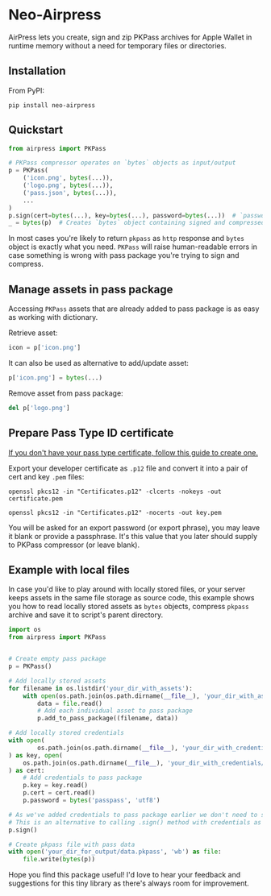 # Neo-Airpress
AirPress lets you create, sign and zip PKPass archives for Apple Wallet in runtime memory without a need for temporary files or directories.

## Installation
From PyPI:

`pip install neo-airpress`

## Quickstart
```python
from airpress import PKPass

# PKPass compressor operates on `bytes` objects as input/output
p = PKPass(
    ('icon.png', bytes(...)),
    ('logo.png', bytes(...)),
    ('pass.json', bytes(...)),
    ...
)
p.sign(cert=bytes(...), key=bytes(...), password=bytes(...))  # `password` argument is optional
_ = bytes(p)  # Creates `bytes` object containing signed and compressed `.pkpass` archive
```
In most cases you're likely to return `pkpass` as `http` response and `bytes` object is exactly what you need.
`PKPass` will raise human-readable errors in case something is
wrong with pass package you're trying to sign and compress.

## Manage assets in pass package
Accessing `PKPass` assets that are already added to pass package is as easy as working with dictionary.

Retrieve asset:
```python
icon = p['icon.png']
```

It can also be used as alternative to add/update asset:

```python
p['icon.png'] = bytes(...)
```

Remove asset from pass package:
```python
del p['logo.png']
```


## Prepare Pass Type ID certificate

[If you don't have your pass type certificate, follow this guide to create one.](https://www.skycore.com/help/creating-pass-signing-certificate/)


Export your developer certificate as `.p12` file and convert it into a pair of cert and key `.pem` files:

`openssl pkcs12 -in "Certificates.p12" -clcerts -nokeys -out certificate.pem`

`openssl pkcs12 -in "Certificates.p12" -nocerts -out key.pem`

You will be asked for an export password (or export phrase), you may leave it blank or provide a passphrase.
It's this value that you later should supply to PKPass compressor (or leave blank).

## Example with local files

In case you'd like to play around with locally stored files, or your server keeps assets in the same file storage
as source code, this example shows you how to read locally stored assets as `bytes` objects, compress `pkpass` archive
and save it to script's parent directory.

```python
import os
from airpress import PKPass


# Create empty pass package
p = PKPass()

# Add locally stored assets
for filename in os.listdir('your_dir_with_assets'):
    with open(os.path.join(os.path.dirname(__file__), 'your_dir_with_assets', filename), 'rb') as file:
        data = file.read()
        # Add each individual asset to pass package
        p.add_to_pass_package((filename, data))

# Add locally stored credentials
with open(
        os.path.join(os.path.dirname(__file__), 'your_dir_with_credentials/key.pem'), 'rb'
) as key, open(
    os.path.join(os.path.dirname(__file__), 'your_dir_with_credentials/certificate.pem'), 'rb'
) as cert:
    # Add credentials to pass package
    p.key = key.read()
    p.cert = cert.read()
    p.password = bytes('passpass', 'utf8')

# As we've added credentials to pass package earlier we don't need to supply them to `.sign()`
# This is an alternative to calling .sign() method with credentials as arguments.
p.sign()

# Create pkpass file with pass data
with open('your_dir_for_output/data.pkpass', 'wb') as file:
    file.write(bytes(p))
```

Hope you find this package useful!
I'd love to hear your feedback and suggestions for this tiny library as there's always room for improvement.
